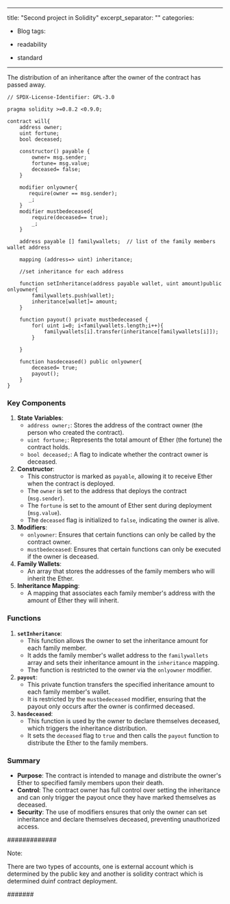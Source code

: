 
---
title: "Second project in Solidity"
excerpt_separator: "<!--more-->"
categories:
  - Blog
tags:

  - readability
  - standard
---

The distribution of an inheritance after the owner of the contract has passed away. 

```
// SPDX-License-Identifier: GPL-3.0

pragma solidity >=0.8.2 <0.9.0;

contract will{
    address owner;
    uint fortune;
    bool deceased;

    constructor() payable { 
        owner= msg.sender;
        fortune= msg.value;
        deceased= false;
    }
    
    modifier onlyowner{
       require(owner == msg.sender);
       _;
    }
    modifier mustbedeceased{
        require(deceased== true);
        _;
    }

    address payable [] familywallets;  // list of the family members wallet address

    mapping (address=> uint) inheritance;

    //set inheritance for each address

    function setInheritance(address payable wallet, uint amount)public onlyowner{
        familywallets.push(wallet);
        inheritance[wallet]= amount;
    }

    function payout() private mustbedeceased {
        for( uint i=0; i<familywallets.length;i++){
            familywallets[i].transfer(inheritance[familywallets[i]]);
        }

    } 

    function hasdeceased() public onlyowner{
        deceased= true;
        payout();
    }
}
```

### Key Components

1. **State Variables**:
    - `address owner;`: Stores the address of the contract owner (the person who created the contract).
    - `uint fortune;`: Represents the total amount of Ether (the fortune) the contract holds.
    - `bool deceased;`: A flag to indicate whether the contract owner is deceased.
2. **Constructor**:
    - This constructor is marked as `payable`, allowing it to receive Ether when the contract is deployed.
    - The `owner` is set to the address that deploys the contract (`msg.sender`).
    - The `fortune` is set to the amount of Ether sent during deployment (`msg.value`).
    - The `deceased` flag is initialized to `false`, indicating the owner is alive.
3. **Modifiers**:
    - `onlyowner`: Ensures that certain functions can only be called by the contract owner.
    - `mustbedeceased`: Ensures that certain functions can only be executed if the owner is deceased.
4. **Family Wallets**:
    - An array that stores the addresses of the family members who will inherit the Ether.
5. **Inheritance Mapping**:
    - A mapping that associates each family member's address with the amount of Ether they will inherit.

### Functions

1. **`setInheritance`**:
    - This function allows the owner to set the inheritance amount for each family member.
    - It adds the family member's wallet address to the `familywallets` array and sets their inheritance amount in the `inheritance` mapping.
    - The function is restricted to the owner via the `onlyowner` modifier.
2. **`payout`**:
    - This private function transfers the specified inheritance amount to each family member's wallet.
    - It is restricted by the `mustbedeceased` modifier, ensuring that the payout only occurs after the owner is confirmed deceased.
3. **`hasdeceased`**:
    - This function is used by the owner to declare themselves deceased, which triggers the inheritance distribution.
    - It sets the `deceased` flag to `true` and then calls the `payout` function to distribute the Ether to the family members.

### Summary

- **Purpose**: The contract is intended to manage and distribute the owner's Ether to specified family members upon their death.
- **Control**: The contract owner has full control over setting the inheritance and can only trigger the payout once they have marked themselves as deceased.
- **Security**: The use of modifiers ensures that only the owner can set inheritance and declare themselves deceased, preventing unauthorized access.

#############

Note:

There are two types of accounts, one is external account which is determined by the public key and another is solidity contract which is determined duinf contract deployment.

#######